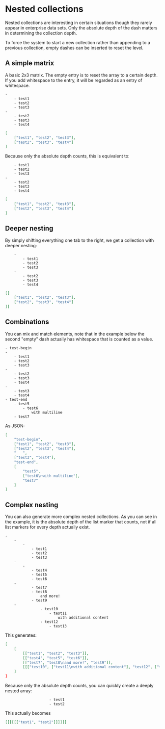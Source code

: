 # Nested collections

Nested collections are interesting in certain situations though they rarely appear in enterprise data sets.
Only the absolute depth of the dash matters in determining the collection depth.

To force the system to start a new collection rather than appending to a previous collection, empty dashes can be inserted to reset the level.

## A simple matrix

A basic 2x3 matrix. The empty entry is to reset the array to a certain depth. If you add whitespace to the entry, it will be regarded as an entry of whitespace.

```mdd
-
	- test1
	- test2
	- test3
-
	- test2
	- test3
	- test4
```

```json
[
	["test1", "test2", "test3"], 
	["test2", "test3", "test4"]
]
```

Because only the absolute depth counts, this is equivalent to:

```mdd
	- test1
	- test2
	- test3
-
	- test2
	- test3
	- test4
```

```json
[
	["test1", "test2", "test3"], 
	["test2", "test3", "test4"]
]
```

## Deeper nesting

By simply shifting everything one tab to the right, we get a collection with deeper nesting:

```mdd
	-
		- test1
		- test2
		- test3
	-
		- test2
		- test3
		- test4
```

```json
[[
	["test1", "test2", "test3"], 
	["test2", "test3", "test4"]
]]
```

## Combinations

You can mix and match elements, note that in the example below the second "empty" dash actually has whitespace that is counted as a value.

```mdd
- test-begin
-
	- test1
	- test2
	- test3
-
	- test2
	- test3
	- test4
-    
	- test3
	- test4
- test-end
	- test5
		- test6
			with multiline
	- test7
```

As JSON:

```json
[
	"test-begin", 
	["test1", "test2", "test3"],
	["test2", "test3", "test4"], 
	"   ", 
	["test3", "test4"], 
	"test-end", 
	[
		"test5", 
		["test6\nwith multiline"], 
		"test7"
	]
]
```

## Complex nesting

You can also generate more complex nested collections. As you can see in the example, it is the absolute depth of the list marker that counts, not if all list markers for every depth actually exist.

```mdd
-
	-
		-
			- test1
			- test2
			- test3
	- 
		-
			- test4
			- test5
			- test6
	-
			- test7
			- test8
				and more!
			- test9
	-
				- test10
					- test11
						with additional content
				- test12
					- test13
```

This generates:

```json
[
	[
		[["test1", "test2", "test3"]], 
		[["test4", "test5", "test6"]], 
		[["test7", "test8\nand more!", "test9"]],
		[[["test10", ["test11\nwith additional content"], "test12", ["test13"]]]]]
	]
]
```

Because only the absolute depth counts, you can quickly create a deeply nested array:

```mdd
					- test1
					- test2
```

This actually becomes

```json
[[[[[["test1", "test2"]]]]]]
```
